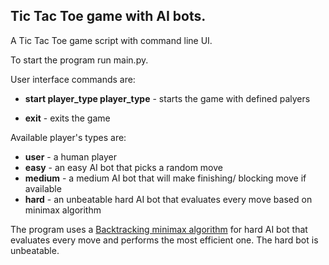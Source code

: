 ## Tic Tac Toe game with AI bots.

A Tic Tac Toe game script with command line UI.

To start the program run main.py.

User interface commands are:

* **start player_type player_type** - starts the game with defined palyers

* **exit** - exits the game

Available player's types are:
* **user** - a human player
* **easy** - an easy AI bot that picks a random move
* **medium** - a medium AI bot that will make finishing/ blocking move if available
* **hard** - an unbeatable hard AI bot that evaluates every move based on minimax algorithm 


The program uses a [Backtracking minimax algorithm](https://www.geeksforgeeks.org/minimax-algorithm-in-game-theory-set-1-introduction/) for hard AI bot that evaluates every move and performs the most efficient one. The hard bot is unbeatable.
